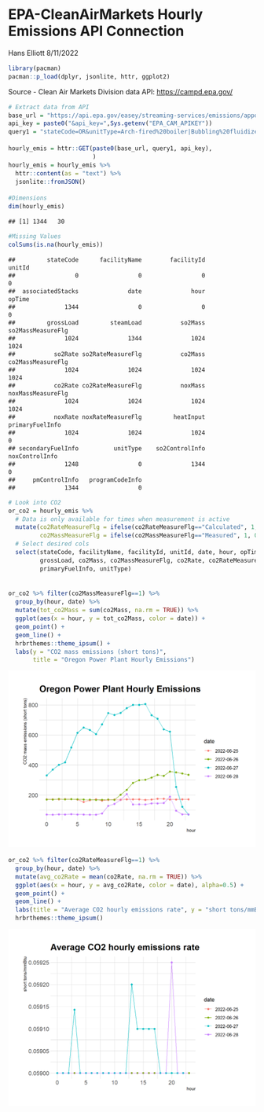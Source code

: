 EPA-CleanAirMarkets Hourly Emissions API Connection
================
Hans Elliott
8/11/2022

``` r
library(pacman)
pacman::p_load(dplyr, jsonlite, httr, ggplot2)
```

Source - Clean Air Markets Division data API: <https://campd.epa.gov/>

``` r
# Extract data from API
base_url = "https://api.epa.gov/easey/streaming-services/emissions/apportioned/hourly?"
api_key = paste0("&api_key=",Sys.getenv("EPA_CAM_APIKEY"))
query1 = "stateCode=OR&unitType=Arch-fired%20boiler|Bubbling%20fluidized%20bed%20boiler|Cyclone%20boiler|Cell%20burner%20boiler|Combined%20cycle|Circulating%20fluidized%20bed%20boiler|Combustion%20turbine|Dry%20bottom%20wall-fired%20boiler|Dry%20bottom%20turbo-fired%20boiler|Dry%20bottom%20vertically-fired%20boiler|Internal%20combustion%20engine|Integrated%20gasification%20combined%20cycle|Cement%20Kiln|Other%20boiler|Other%20turbine|Pressurized%20fluidized%20bed%20boiler|Process%20Heater|Stoker|Tangentially-fired|Wet%20bottom%20wall-fired%20boiler|Wet%20bottom%20turbo-fired%20boiler|Wet%20bottom%20vertically-fired%20boiler&unitFuelType=Coal|Coal%20Refuse|Diesel%20Oil|Liquified%20Petroleum%20Gas|Natural%20Gas|Other%20Gas|Other%20Oil|Other%20Solid%20Fuel|Petroleum%20Coke|Pipeline%20Natural%20Gas|Process%20Gas|Process%20Sludge|Refuse|Residual%20Oil|Tire%20Derived%20Fuel|Waste%20Liquid|Wood&controlTechnologies=Additives%20to%20Enhance%20PAC%20and%20Existing%20Equipment%20Performance|Ammonia%20Injection|Baghouse|Catalyst%20%28gold%2C%20palladium%2C%20or%20other%29%20used%20to%20oxidize%20mercury|Combustion%20Modification%2FFuel%20Reburning|Cyclone|Dry%20Lime%20FGD|Dry%20Low%20NOx%20Burners|Dry%20Sorbent%20Injection|Dual%20Alkali|Electrostatic%20Precipitator|Fluidized%20Bed%20Limestone%20Injection|Halogenated%20PAC%20Sorbent%20Injection|Hybrid%20ESP|Low%20NOx%20Burner%20Technology%20%28Dry%20Bottom%20only%29|Low%20NOx%20Burner%20Technology%20w%2F%20Closed-coupled%20OFA|Low%20NOx%20Burner%20Technology%20w%2F%20Closed-coupled%2FSeparated%20OFA|Low%20NOx%20Burner%20Technology%20w%2F%20Overfire%20Air|Low%20NOx%20Burner%20Technology%20w%2F%20Separated%20OFA|Low%20NOx%20Cell%20Burner|Magnesium%20Oxide|Other|Other%20%28Non%20PAC%29%20Sorbent%20Injection|Overfire%20Air|Regenerative%20Activated%20Coke%20Technology|Selective%20Catalytic%20Reduction|Selective%20Non-catalytic%20Reduction|Sodium%20Based|Steam%20Injection|Untreated%20PAC%20Sorbent%20Injection|Water%20Injection|Wet%20ESP|Wet%20Lime%20FGD|Wet%20Limestone|Wet%20Scrubber&programCodeInfo=ARP|CAIRNOX|CAIROS|CAIRSO2|CSNOX|CSNOXOS|CSOSG1|CSOSG2|CSOSG3|CSSO2G1|CSSO2G2|NBP|NHNOX|NSPS4T|OTC|RGGI|SIPNOX|TXSO2&beginDate=2022-06-25&endDate=2022-06-28&operatingHoursOnly=false&exclude=hgControlInfo"

hourly_emis = httr::GET(paste0(base_url, query1, api_key),
                        )
hourly_emis = hourly_emis %>% 
  httr::content(as = "text") %>% 
  jsonlite::fromJSON()

#Dimensions
dim(hourly_emis)
```

    ## [1] 1344   30

``` r
#Missing Values
colSums(is.na(hourly_emis))
```

    ##         stateCode      facilityName        facilityId            unitId 
    ##                 0                 0                 0                 0 
    ##  associatedStacks              date              hour            opTime 
    ##              1344                 0                 0                 0 
    ##         grossLoad         steamLoad           so2Mass so2MassMeasureFlg 
    ##              1024              1344              1024              1024 
    ##           so2Rate so2RateMeasureFlg           co2Mass co2MassMeasureFlg 
    ##              1024              1024              1024              1024 
    ##           co2Rate co2RateMeasureFlg           noxMass noxMassMeasureFlg 
    ##              1024              1024              1024              1024 
    ##           noxRate noxRateMeasureFlg         heatInput   primaryFuelInfo 
    ##              1024              1024              1024                 0 
    ## secondaryFuelInfo          unitType    so2ControlInfo    noxControlInfo 
    ##              1248                 0              1344                 0 
    ##     pmControlInfo   programCodeInfo 
    ##              1344                 0

``` r
# Look into CO2
or_co2 = hourly_emis %>%
  # Data is only available for times when measurement is active
  mutate(co2RateMeasureFlg = ifelse(co2RateMeasureFlg=="Calculated", 1, 0),
         co2MassMeasureFlg = ifelse(co2MassMeasureFlg=="Measured", 1, 0)) %>%
  # Select desired cols
  select(stateCode, facilityName, facilityId, unitId, date, hour, opTime,
         grossLoad, co2Mass, co2MassMeasureFlg, co2Rate, co2RateMeasureFlg,
         primaryFuelInfo, unitType)


or_co2 %>% filter(co2MassMeasureFlg==1) %>%
  group_by(hour, date) %>%
  mutate(tot_co2Mass = sum(co2Mass, na.rm = TRUE)) %>%
  ggplot(aes(x = hour, y = tot_co2Mass, color = date)) +
  geom_point() +
  geom_line() +
  hrbrthemes::theme_ipsum() +
  labs(y = "CO2 mass emissions (short tons)", 
       title = "Oregon Power Plant Hourly Emissions")
```

![](epa-camd-hourly_expl_files/figure-gfm/unnamed-chunk-3-1.png)<!-- -->

``` r
or_co2 %>% filter(co2RateMeasureFlg==1) %>%
  group_by(hour, date) %>%
  mutate(avg_co2Rate = mean(co2Rate, na.rm = TRUE)) %>%
  ggplot(aes(x = hour, y = avg_co2Rate, color = date), alpha=0.5) +
  geom_point() + 
  geom_line() +
  labs(title = "Average CO2 hourly emissions rate", y = "short tons/mmBtu") +
  hrbrthemes::theme_ipsum()
```

![](epa-camd-hourly_expl_files/figure-gfm/unnamed-chunk-3-2.png)<!-- -->
